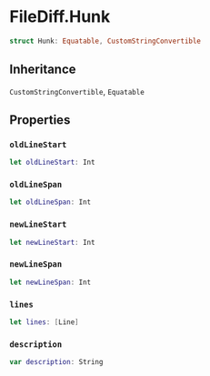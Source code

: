 # FileDiff.Hunk

``` swift
struct Hunk:​ Equatable, CustomStringConvertible
```

## Inheritance

`CustomStringConvertible`, `Equatable`

## Properties

### `oldLineStart`

``` swift
let oldLineStart:​ Int
```

### `oldLineSpan`

``` swift
let oldLineSpan:​ Int
```

### `newLineStart`

``` swift
let newLineStart:​ Int
```

### `newLineSpan`

``` swift
let newLineSpan:​ Int
```

### `lines`

``` swift
let lines:​ [Line]
```

### `description`

``` swift
var description:​ String
```
